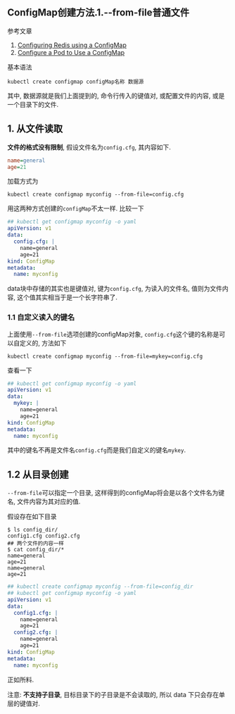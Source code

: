 ## ConfigMap创建方法.1.--from-file普通文件

参考文章

1. [Configuring Redis using a ConfigMap](https://kubernetes.io/docs/tutorials/configuration/configure-redis-using-configmap/)
2. [Configure a Pod to Use a ConfigMap](https://kubernetes.io/docs/tasks/configure-pod-container/configure-pod-configmap/#add-configmap-data-to-a-volume)

基本语法

```
kubectl create configmap configMap名称 数据源
```

其中, 数据源就是我们上面提到的, 命令行传入的键值对, 或配置文件的内容, 或是一个目录下的文件.

## 1. 从文件读取

**文件的格式没有限制**, 假设文件名为`config.cfg`, 其内容如下.

```ini
name=general
age=21
```

加载方式为

```
kubectl create configmap myconfig --from-file=config.cfg
```

用这两种方式创建的`configMap`不太一样. 比较一下

```yaml
## kubectl get configmap myconfig -o yaml
apiVersion: v1
data:
  config.cfg: |
    name=general
    age=21
kind: ConfigMap
metadata:
  name: myconfig
```

data块中存储的其实也是键值对, 键为`config.cfg`, 为读入的文件名, 值则为文件内容, 这个值其实相当于是一个长字符串了.

### 1.1 自定义读入的键名

上面使用`--from-file`选项创建的configMap对象, `config.cfg`这个键的名称是可以自定义的, 方法如下

```
kubectl create configmap myconfig --from-file=mykey=config.cfg
```

查看一下

```yaml
## kubectl get configmap myconfig -o yaml
apiVersion: v1
data:
  mykey: |
    name=general
    age=21
kind: ConfigMap
metadata:
  name: myconfig
```

其中的键名不再是文件名`config.cfg`而是我们自定义的键名`mykey`.

## 1.2 从目录创建

`--from-file`可以指定一个目录, 这样得到的configMap将会是以各个文件名为键名, 文件内容为其对应的值. 

假设存在如下目录

```console
$ ls config_dir/
config1.cfg	config2.cfg
## 两个文件的内容一样
$ cat config_dir/*
name=general
age=21
name=general
age=21
```

```yaml
## kubectl create configmap myconfig --from-file=config_dir
## kubectl get configmap myconfig -o yaml
apiVersion: v1
data:
  config1.cfg: |
    name=general
    age=21
  config2.cfg: |
    name=general
    age=21
kind: ConfigMap
metadata:
  name: myconfig
```

正如所料.

注意: **不支持子目录**, 目标目录下的子目录是不会读取的, 所以 data 下只会存在单层的键值对.
